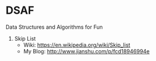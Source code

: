 # DSAF
Data Structures and Algorithms for Fun

1. Skip List  
   - Wiki: https://en.wikipedia.org/wiki/Skip_list
   - My Blog: http://www.jianshu.com/p/fcd18946994e
